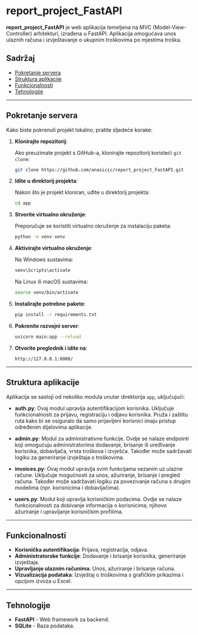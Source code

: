 # report_project_FastAPI

**report_project_FastAPI** je web aplikacija temeljena na MVC (Model-View-Controller) arhitekturi, izrađena u FastAPI. Aplikacija omogućava unos ulaznih računa i izvještavanje o ukupnim troškovima po mjestima troška.

## Sadržaj

- [Pokretanje servera](#pokretanje-servera)
- [Struktura aplikacije](#struktura-aplikacije)
- [Funkcionalnosti](#funkcionalnosti)
- [Tehnologije](#tehnologije)

---

## Pokretanje servera

Kako biste pokrenuli projekt lokalno, pratite sljedeće korake:

1. **Klonirajte repozitorij**:

    Ako preuzimate projekt s GitHub-a, klonirajte repozitorij koristeći `git clone`:

    ```bash
    git clone https://github.com/anasicic/report_project_FastAPI.git
    ```


2. **Idite u direktorij projekta**:

    Nakon što je projekt kloniran, uđite u direktorij projekta:

    ```bash
    cd app
    ```

3. **Stvorite virtualno okruženje**:

    Preporučuje se koristiti virtualno okruženje za instalaciju paketa:

    ```bash
    python -m venv venv
    ```

4. **Aktivirajte virtualno okruženje**:

    Na Windows sustavima:

    ```bash
    venv\Scripts\activate
    ```

    Na Linux ili macOS sustavima:

    ```bash
    source venv/bin/activate
    ```

5. **Instalirajte potrebne pakete**:

    ```bash
    pip install -r requirements.txt
    ```

6. **Pokrenite razvojni server**:

    ```bash
    uvicorn main:app --reload
    ```

7. **Otvorite preglednik i idite na**:

    ```url
    http://127.0.0.1:8000/
    ```

---

## Struktura aplikacije


Aplikacija se sastoji od nekoliko modula unutar direktorija `app`, uključujući:

- **auth.py**: Ovaj modul upravlja autentifikacijom korisnika. Uključuje funkcionalnosti za prijavu, registraciju i odjavu korisnika. Pruža i zaštitu ruta kako bi se osiguralo da samo prijavljeni korisnici imaju pristup određenim dijelovima aplikacije.

- **admin.py**: Modul za administrativne funkcije. Ovdje se nalaze endpointi koji omogućuju administratorima dodavanje, brisanje ili uređivanje korisnika, dobavljača, vrsta troškova i izvješća. Također može sadržavati logiku za generiranje izvještaja o troškovima.

- **invoices.py**: Ovaj modul upravlja svim funkcijama vezanim uz ulazne račune. Uključuje mogućnosti za unos, ažuriranje, brisanje i pregled računa. Također može sadržavati logiku za povezivanje računa s drugim modelima (npr. korisnicima i dobavljačima).

- **users.py**: Modul koji upravlja korisničkim podacima. Ovdje se nalaze funkcionalnosti za dobivanje informacija o korisnicima, njihovo ažuriranje i upravljanje korisničkim profilima.


---

## Funkcionalnosti

- **Korisnička autentifikacija**: Prijava, registracija, odjava.
- **Administratorske funkcije**: Dodavanje i brisanje korisnika, generiranje izvještaja.
- **Upravljanje ulaznim računima**: Unos, ažuriranje i brisanje računa.
- **Vizualizacija podataka**: Izvještaj o troškovima s grafičkim prikazima i opcijom izvoza u Excel.

---

## Tehnologije

- **FastAPI** - Web framework za backend.
- **SQLite** - Baza podataka.

